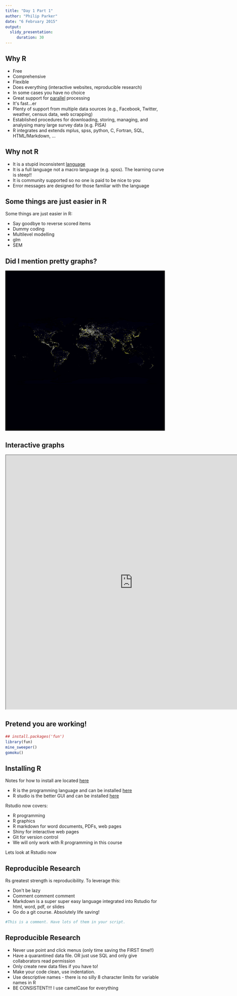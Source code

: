 ```yaml
---
title: "Day 1 Part 1"
author: "Philip Parker"
date: "6 February 2015"
output:
  slidy_presentation:
     duration: 30
---
```


## Why R

- Free
- Comprehensive
- Flexible
- Does everything (interactive websites, reproducible research)
- In some cases you have no choice
- Great support for [parallel](http://www.r-bloggers.com/how-to-go-parallel-in-r-basics-tips/) processing
- It's fast...er
- Plenty of support from multiple data sources (e.g., Facebook, Twitter, weather, census data, web scrapping)
- Established procedures for downloading, storing, managing, and analysing many large survey data (e.g. PISA)
- R integrates and extends mplus, spss, python, C, Fortran, SQL, HTML/Markdown, ...


## Why not R
- It is a stupid inconsistent [language](http://www.burns-stat.com/pages/Tutor/R_inferno.pdf)
- It is a full language not a macro language (e.g. spss). The learning curve is steep!!
- It is community supported so no one is paid to be nice to you
- Error messages are designed for those familiar with the language


## Some things are just easier in R
Some things are just easier in R:

- Say goodbye to reverse scored items
- Dummy coding
- Multilevel modelling
- glm
- SEM

## Did I mention pretty graphs?
![plot of chunk unnamed-chunk-1](figure/unnamed-chunk-1-1.png) 

## Interactive graphs
<iframe src="http://rpubs.com/PhilipParker/plots2" width="800" height="800"></iframe>


## Pretend you are working!

```r
## install.packages('fun')
library(fun)
mine_sweeper()
gomoku()
```


## Installing R
Notes for how to install are located [here](https://github.com/pdparker/rcourse)

- R is the programming language and can be installed [here](http://cran.r-project.org/)
- R studio is the better GUI and can be installed [here](http://www.rstudio.com/products/rstudio/download/)

Rstudio now covers:

  - R programming
  - R graphics
  - R markdown for word documents, PDFs, web pages
  - Shiny for interactive web pages
  - Git for version control
  - We will only work with R programming in this course
  
Lets look at Rstudio now
  
## Reproducible Research
Rs greatest strength is reproducibility. To leverage this:

- Don't be lazy
- Comment comment comment
- Markdown is a super super easy language integrated into Rstudio for html, word, pdf, or slides
- Go do a git course. Absolutely life saving!


```r
#This is a comment. Have lots of them in your script.
```

## Reproducible Research
- Never use point and click menus (only time saving the FIRST time!!)
- Have a quarantined data file. OR just use SQL and only give collaborators read permission 
- Only create new data files if you have to!
- Make your code clean, use indentation.
- Use descriptive names - there is no silly 8 character limits for variable names in R
- BE CONSISTENT!!! I use camelCase for everything


